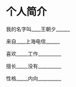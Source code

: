 # 个人简介

我的名字叫____王朝夕______

来自____上海电信______

喜欢_____工作__________

擅长_____没有__________

性格_____内向__________

 

